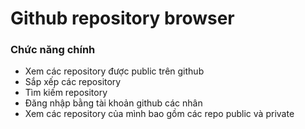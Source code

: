 # Github repository browser
### Chức năng chính
* Xem các repository được public trên github
* Sắp xếp các repository
* Tìm kiếm repository
* Đăng nhập bằng tài khoản github các nhân
* Xem các repository của mình bao gồm các repo public và private
